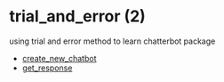 # trial_and_error (2)
using trial and error method to learn chatterbot package

+ [create_new_chatbot](create_new_chatbot.ipynb)
+ [get_response](get_response.ipynb)